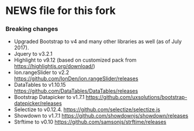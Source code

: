 NEWS file for this fork
=======

### Breaking changes
- Upgraded Bootstrap to v4 and many other libraries as well (as of July 2017).
 - Jquery to v3.2.1
 - Highlight to v9.12 (based on customized pack from <https://highlightjs.org/download/>)
 - Ion.rangeSlider to v2.2 <https://github.com/IonDen/ion.rangeSlider/releases>
 - DataTables to v1.10.15 <https://github.com/DataTables/DataTables/releases>
 - Bootstrap Datapicker to v1.7.1 <https://github.com/uxsolutions/bootstrap-datepicker/releases>
 - Selectize to v0.12.4. <https://github.com/selectize/selectize.js>
 - Showdown to v1.7.1 <https://github.com/showdownjs/showdown/releases>
 - Strftime to v0.10 <https://github.com/samsonjs/strftime/releases>
